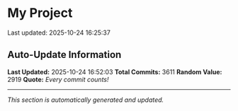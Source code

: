 # My Project


Last updated: 2025-10-24 16:25:37


































































































































































































































































































































































































































































































































































































































































































































































































































































































































































































































































































































































































































































































































































































































































































































































































































































































































































































































































































































































































































































































































































































































































































































































































































































































































































































































































































































































































































































































































































































































































































































































































































































































































































































































































































































































































































































































































































































































































































































































































































































































































































## Auto-Update Information

**Last Updated:** 2025-10-24 16:52:03
**Total Commits:** 3611
**Random Value:** 2919
**Quote:** _Every commit counts!_

---
_This section is automatically generated and updated._